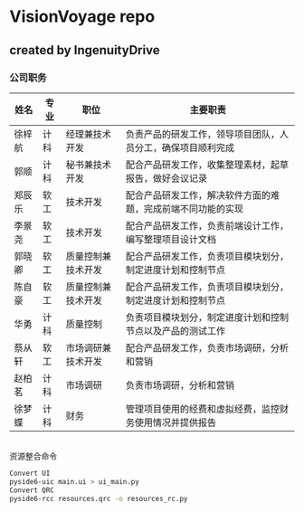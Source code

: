 # VisionVoyage repo

## created by IngenuityDrive

### 公司职务

| 姓名   | 专业 | 职位           | 主要职责                                                         |
| ------ | ---- | -------------- | ---------------------------------------------------------------- |
| 徐梓航 | 计科 | 经理兼技术开发 | 负责产品的研发工作，领导项目团队，人员分工，确保项目顺利完成     |
| 郭顺   | 计科 | 秘书兼技术开发 | 配合产品研发工作，收集整理素材，起草报告，做好会议记录             |
| 郑辰乐 | 软工 | 技术开发       | 配合产品研发工作，解决软件方面的难题，完成前端不同功能的实现     |
| 李景尧 | 软工 | 技术开发       | 配合产品研发工作，负责前端设计工作，编写整理项目设计文档           |
| 郭晓卿 | 软工 | 质量控制兼技术开发 | 配合产品研发工作，负责项目模块划分，制定进度计划和控制节点         |
| 陈自豪 | 软工 | 质量控制兼技术开发 | 配合产品研发工作，负责项目模块划分，制定进度计划和控制节点         |
| 华勇   | 计科 | 质量控制       | 负责项目模块划分，制定进度计划和控制节点以及产品的测试工作         |
| 蔡从轩 | 软工 | 市场调研兼技术开发 | 配合产品研发工作，负责市场调研，分析和营销                         |
| 赵柏茗 | 计科 | 市场调研       | 负责市场调研，分析和营销                                           |
| 徐梦蝶 | 计科 | 财务           | 管理项目使用的经费和虚拟经费，监控财务使用情况并提供报告             |

<br>
资源整合命令

```bash
Convert UI
pyside6-uic main.ui > ui_main.py
Convert QRC
pyside6-rcc resources.qrc -o resources_rc.py
